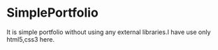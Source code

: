 # SimplePortfolio
It is simple portfolio without using any external libraries.I have use only html5,css3 here.
